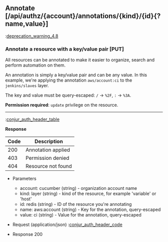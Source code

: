 ## Annotate [/api/authz/{account}/annotations/{kind}/{id}{?name,value}]

:[deprecation_warning_4.8](partials/deprecation_warning_4.8.md)

### Annotate a resource with a key/value pair [PUT]

All resources can be annotated to make it easier to organize, search and perform automation on them.

An annotation is simply a key/value pair and can be any value.
In this example, we're applying the annotation `aws/account:ci` to the `jenkins/slaves` layer.

The key and value must be query-escaped:  `/` -> `%2F`, `:` -> `%3A`.

**Permission required**: `update` privilege on the resource.

---

:[conjur_auth_header_table](partials/conjur_auth_header_table.md)

**Response**

|Code|Description|
|----|-----------|
|200|Annotation applied|
|403|Permission denied|
|404|Resource not found|

+ Parameters
    + account: cucumber (string) - organization account name
    + kind: layer (string) - kind of the resource, for example 'variable' or 'host'
    + id: redis (string) - ID of the resource you're annotating
    + name: aws:account (string) - Key for the annotation, query-escaped
    + value: ci (string) - Value for the annotation, query-escaped

+ Request (application/json)
    :[conjur_auth_header_code](partials/conjur_auth_header_code.md)

+ Response 200
